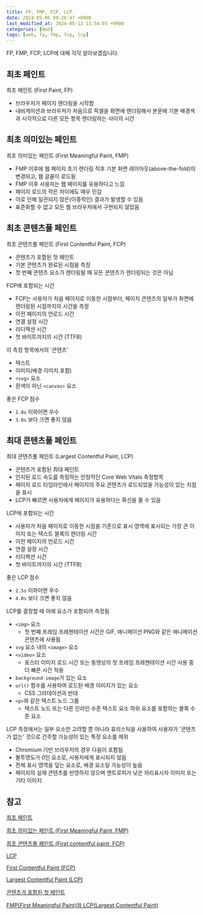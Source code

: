 ```yaml
---
title: FP, FMP, FCP, LCP
date: 2024-05-06 09:26:47 +0900
last_modified_at: 2024-05-13 11:54:05 +0900
categories: [Web]
tags: [web, fp, fmp, fcp, lcp]
---
```


FP, FMP, FCP, LCP에 대해 각각 알아보겠습니다.

## 최초 페인트

최초 페인트 (First Paint, FP)

- 브라우저가 페이지 렌더링을 시작함
- 내비게이션과 브라우저가 처음으로 픽셀을 화면에 렌더링해서 본문에 기본 배경색과 시각적으로 다른 모든 항목 렌더링하는 사이의 시간

## 최초 의미있는 페인트

최초 의미있는 페인트 (First Meaningful Paint, FMP)

- FMP 이후에 웹 페이지 초기 렌더링 직후 기본 화면 레이아웃(above-the-fold)이 변경되고, 웹 글꼴이 로드됨
- FMP 이후 사용자는 웹 페이지를 유용하다고 느낌
- 페이지 로드의 작은 차이에도 매우 민감
- 이로 인해 일관되지 않은(이중적인) 결과가 발생할 수 있음
- 표준화할 수 없고 모든 웹 브라우저에서 구현되지 않았음

## 최초 콘텐츠풀 페인트

최초 콘텐츠풀 페인트 (First Contentful Paint, FCP)

- 콘텐츠가 포함된 첫 페인트
- 기본 콘텐츠가 완료된 시점을 측정
- 첫 번째 콘텐츠 요소가 렌더링될 때 모든 콘텐츠가 렌더링되는 것은 아님

FCP에 포함되는 시간

- FCP는 사용자가 처음 페이지로 이동한 시점부터, 페이지 콘텐츠의 일부가 화면에 렌더링된 시점까지의 시간을 측정
- 이전 페이지의 언로드 시간
- 연결 설정 시간
- 리디렉션 시간
- 첫 바이트까지의 시간 (TTFB)

이 측정 항목에서의 '콘텐츠'

- 텍스트
- 이미지(배경 이미지 포함)
- `<svg>` 요소
- 흰색이 아닌 `<canvas>` 요소

좋은 FCP 점수

- `1.8s` 이하이면 우수
- `3.0s` 보다 크면 좋지 않음

## 최대 콘텐츠풀 페인트

최대 콘텐츠풀 페인트 (Largest Contentful Paint, LCP)

- 콘텐츠가 포함된 최대 페인트
- 인지된 로드 속도를 측정하는 안정적인 Core Web Vitals 측정항목
- 페이지 로드 타임라인에서 페이지의 주요 콘텐츠가 로드되었을 가능성이 있는 지점을 표시
- LCP가 빠르면 사용자에게 페이지가 유용하다는 확신을 줄 수 있음

LCP에 포함되는 시간

- 사용자가 처음 페이지로 이동한 시점을 기준으로 표시 영역에 표시되는 가장 큰 이미지 또는 텍스트 블록의 렌더링 시간
- 이전 페이지의 언로드 시간
- 연결 설정 시간
- 리디렉션 시간
- 첫 바이트까지의 시간 (TTFB)

좋은 LCP 점수

- `2.5s` 이하이면 우수
- `4.0s` 보다 크면 좋지 않음

LCP를 결정할 때 아래 요소가 포함되어 측정됨

- `<img>` 요소
  - 첫 번째 프레임 프레젠테이션 시간은 GIF, 애니메이션 PNG와 같은 애니메이션 콘텐츠에 사용됨
- `svg` 요소 내의 `<image>` 요소
- `<video>` 요소
  - 포스터 이미지 로드 시간 또는 동영상의 첫 프레임 프레젠테이션 시간 사용 중 더 빠른 시간 적용
- `background-image`가 있는 요소
- `url()` 함수를 사용하여 로드된 배경 이미지가 있는 요소
  - CSS 그라데이션과 반대
- `<p>`와 같은 텍스트 노드 그룹
  - 텍스트 노드 또는 다른 인라인 수준 텍스트 요소 하위 요소를 포함하는 블록 수준 요소

LCP 측정에서는 일부 요소만 고려할 뿐 아니라 휴리스틱을 사용하여 사용자가 '콘텐츠가 없는' 것으로 간주할 가능성이 있는 특정 요소를 제외

- Chromium 기반 브라우저의 경우 다음이 포함됨
- 불투명도가 0인 요소로, 사용자에게 표시되지 않음
- 전체 표시 영역을 덮는 요소로, 배경 요소일 가능성이 높음
- 페이지의 실제 콘텐츠를 반영하지 않으며 엔트로피가 낮은 자리표시자 이미지 또는 기타 이미지

## 참고

[최초 페인트](https://developer.mozilla.org/ko/docs/Glossary/First_paint)

[최초 의미있는 페인트 (First Meaningful Paint, FMP)](https://developer.mozilla.org/ko/docs/Glossary/First_meaningful_paint)

[최초 콘텐츠풀 페인트 (First contentful paint, FCP)](https://developer.mozilla.org/ko/docs/Glossary/First_contentful_paint)

[LCP](https://developer.mozilla.org/ko/docs/Glossary/Largest_contentful_paint)

[First Contentful Paint (FCP)](https://web.dev/articles/fcp?hl=ko)

[Largest Contentful Paint (LCP)](https://web.dev/articles/lcp?hl=ko)

[콘텐츠가 포함된 첫 페인트](https://developer.chrome.com/docs/lighthouse/performance/first-contentful-paint?hl=ko)

[FMP(First Meaningful Paint)와 LCP(Largest Contentful Paint)](https://velog.io/@sjpark960520/FMPFirst-Meaningful-Paint와-LCPLargest-Contentful-Paint)
